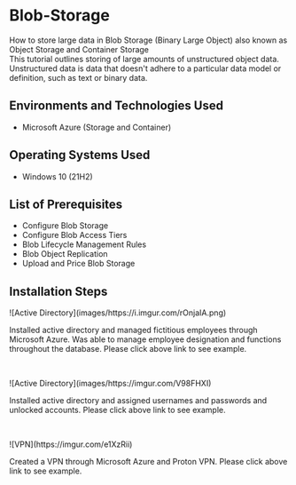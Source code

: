 # Blob-Storage
How to store large data in Blob Storage (Binary Large Object) also known as Object Storage and Container Storage <br />
This tutorial outlines storing of large amounts of unstructured object data. Unstructured data is data that doesn't adhere to a particular data model or definition, such as text or binary data.<br />

<h2>Environments and Technologies Used</h2>

- Microsoft Azure (Storage and Container)
 
 <h2>Operating Systems Used </h2>

- Windows 10</b> (21H2)

<h2>List of Prerequisites</h2>

- Configure Blob Storage
- Configure Blob Access Tiers
- Blob Lifecycle Management Rules 
- Blob Object Replication
- Upload and Price Blob Storage

<h2>Installation Steps</h2>

<p>
![Active Directory](images/https://i.imgur.com/rOnjaIA.png)
</p>
<p>
Installed active directory and managed fictitious employees through Microsoft Azure.  Was able to manage employee designation and functions throughout the database. Please click above link to see example.    
</p>
<br />

<p>
  ![Active Directory](images/https://imgur.com/V98FHXI)
</p>
<p>
Installed active directory and assigned usernames and passwords and unlocked accounts. Please click above link to see example.  
</p>
<br />

<p>
![VPN](https://imgur.com/e1XzRii)
</p>
<p>
Created a VPN through Microsoft Azure and Proton VPN.  Please click above link to see example.  
</p>
<br />
